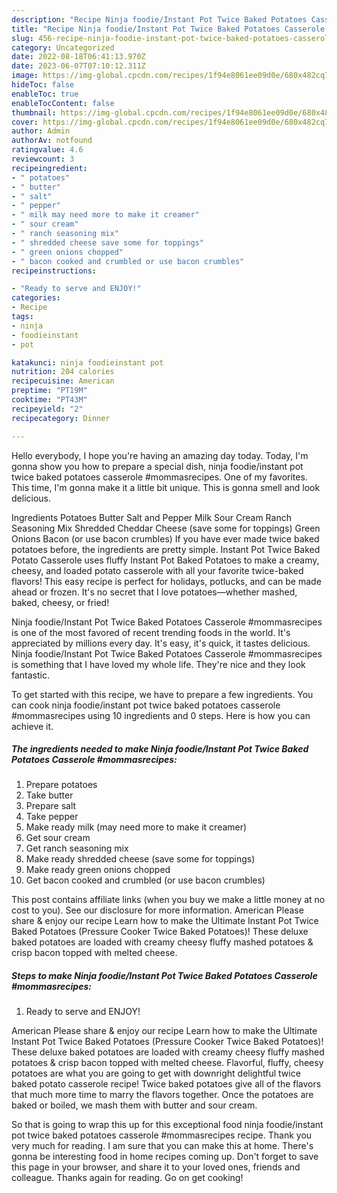```yaml
---
description: "Recipe Ninja foodie/Instant Pot Twice Baked Potatoes Casserole #mommasrecipes yang Very Delicious"
title: "Recipe Ninja foodie/Instant Pot Twice Baked Potatoes Casserole #mommasrecipes yang Very Delicious"
slug: 456-recipe-ninja-foodie-instant-pot-twice-baked-potatoes-casserole-mommasrecipes-yang-very-delicious
category: Uncategorized
date: 2022-08-18T06:41:13.970Z
date: 2023-06-07T07:10:12.311Z
image: https://img-global.cpcdn.com/recipes/1f94e8061ee09d0e/680x482cq70/ninja-foodieinstant-pot-twice-baked-potatoes-casserole-mommasrecipes-recipe-main-photo.jpg
hideToc: false
enableToc: true
enableTocContent: false
thumbnail: https://img-global.cpcdn.com/recipes/1f94e8061ee09d0e/680x482cq70/ninja-foodieinstant-pot-twice-baked-potatoes-casserole-mommasrecipes-recipe-main-photo.jpg
cover: https://img-global.cpcdn.com/recipes/1f94e8061ee09d0e/680x482cq70/ninja-foodieinstant-pot-twice-baked-potatoes-casserole-mommasrecipes-recipe-main-photo.jpg
author: Admin
authorAv: notfound
ratingvalue: 4.6
reviewcount: 3
recipeingredient:
- " potatoes"
- " butter"
- " salt"
- " pepper"
- " milk may need more to make it creamer"
- " sour cream"
- " ranch seasoning mix"
- " shredded cheese save some for toppings"
- " green onions chopped"
- " bacon cooked and crumbled or use bacon crumbles"
recipeinstructions:

- "Ready to serve and ENJOY!"
categories:
- Recipe
tags:
- ninja
- foodieinstant
- pot

katakunci: ninja foodieinstant pot 
nutrition: 204 calories
recipecuisine: American
preptime: "PT19M"
cooktime: "PT43M"
recipeyield: "2"
recipecategory: Dinner

---
```



Hello everybody, I hope you're having an amazing day today. Today, I'm gonna show you how to prepare a special dish, ninja foodie/instant pot twice baked potatoes casserole #mommasrecipes. One of my favorites. This time, I'm gonna make it a little bit unique. This is gonna smell and look delicious.

Ingredients Potatoes Butter Salt and Pepper Milk Sour Cream Ranch Seasoning Mix Shredded Cheddar Cheese (save some for toppings) Green Onions Bacon (or use bacon crumbles) If you have ever made twice baked potatoes before, the ingredients are pretty simple. Instant Pot Twice Baked Potato Casserole uses fluffy Instant Pot Baked Potatoes to make a creamy, cheesy, and loaded potato casserole with all your favorite twice-baked flavors! This easy recipe is perfect for holidays, potlucks, and can be made ahead or frozen. It&#39;s no secret that I love potatoes—whether mashed, baked, cheesy, or fried!

Ninja foodie/Instant Pot Twice Baked Potatoes Casserole #mommasrecipes is one of the most favored of recent trending foods in the world. It's appreciated by millions every day. It's easy, it's quick, it tastes delicious. Ninja foodie/Instant Pot Twice Baked Potatoes Casserole #mommasrecipes is something that I have loved my whole life. They're nice and they look fantastic.


To get started with this recipe, we have to prepare a few ingredients. You can cook ninja foodie/instant pot twice baked potatoes casserole #mommasrecipes using 10 ingredients and 0 steps. Here is how you can achieve it.

<!--inarticleads1-->

##### The ingredients needed to make Ninja foodie/Instant Pot Twice Baked Potatoes Casserole #mommasrecipes:

1. Prepare  potatoes
1. Take  butter
1. Prepare  salt
1. Take  pepper
1. Make ready  milk (may need more to make it creamer)
1. Get  sour cream
1. Get  ranch seasoning mix
1. Make ready  shredded cheese (save some for toppings)
1. Make ready  green onions chopped
1. Get  bacon cooked and crumbled (or use bacon crumbles)


This post contains affiliate links (when you buy we make a little money at no cost to you). See our disclosure for more information. American Please share &amp; enjoy our recipe Learn how to make the Ultimate Instant Pot Twice Baked Potatoes (Pressure Cooker Twice Baked Potatoes)! These deluxe baked potatoes are loaded with creamy cheesy fluffy mashed potatoes &amp; crisp bacon topped with melted cheese. 

<!--inarticleads2-->

##### Steps to make Ninja foodie/Instant Pot Twice Baked Potatoes Casserole #mommasrecipes:


1. Ready to serve and ENJOY!

American Please share &amp; enjoy our recipe Learn how to make the Ultimate Instant Pot Twice Baked Potatoes (Pressure Cooker Twice Baked Potatoes)! These deluxe baked potatoes are loaded with creamy cheesy fluffy mashed potatoes &amp; crisp bacon topped with melted cheese. Flavorful, fluffy, cheesy potatoes are what you are going to get with downright delightful twice baked potato casserole recipe! Twice baked potatoes give all of the flavors that much more time to marry the flavors together. Once the potatoes are baked or boiled, we mash them with butter and sour cream. 

So that is going to wrap this up for this exceptional food ninja foodie/instant pot twice baked potatoes casserole #mommasrecipes recipe. Thank you very much for reading. I am sure that you can make this at home. There's gonna be interesting food in home recipes coming up. Don't forget to save this page in your browser, and share it to your loved ones, friends and colleague. Thanks again for reading. Go on get cooking!

